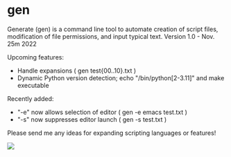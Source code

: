 # gen
Generate (gen) is a command line tool to automate creation of script files, modification of file permissions, and input typical text.
Version 1.0 - Nov. 25m 2022

Upcoming features:
  - Handle expansions ( gen test{00..10}.txt )
  - Dynamic Python version detection; echo "/bin/python[2-3.11]" and make executable
 
 Recently added:
  - "-e" now allows selection of editor ( gen -e emacs test.txt )
  - "-s" now suppresses editor launch ( gen -s test.txt )
 
 Please send me any ideas for expanding scripting languages or features!

![](https://github.com/membersincewayback/gen/blob/main/gen_v1.0.gif)
